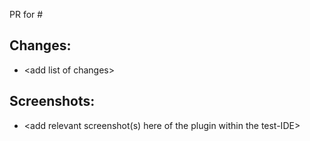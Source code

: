PR for #<insert-issue-number-here>

## Changes:
- \<add list of changes>

## Screenshots:
- \<add relevant screenshot(s) here of the plugin within the test-IDE>
